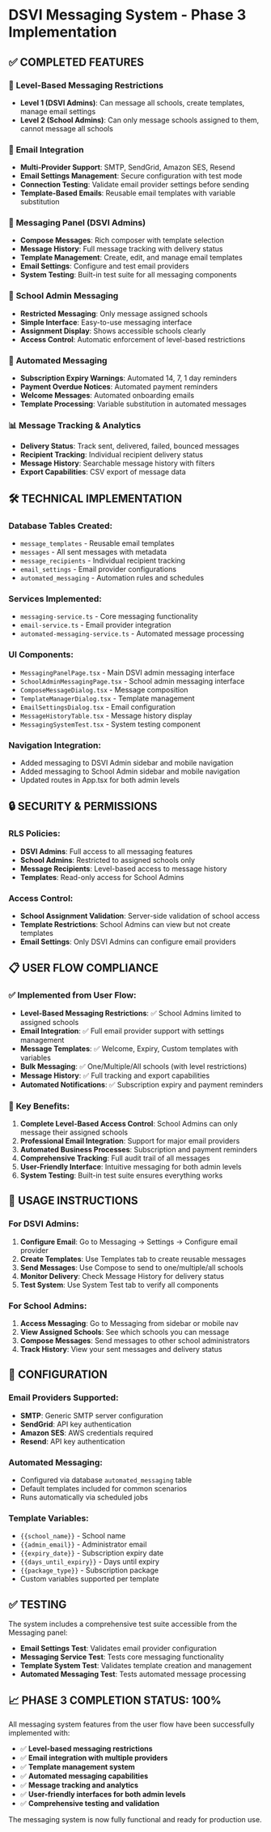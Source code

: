 # DSVI Messaging System - Phase 3 Implementation

## ✅ **COMPLETED FEATURES**

### 🔐 **Level-Based Messaging Restrictions**
- **Level 1 (DSVI Admins)**: Can message all schools, create templates, manage email settings
- **Level 2 (School Admins)**: Can only message schools assigned to them, cannot message all schools

### 📧 **Email Integration**
- **Multi-Provider Support**: SMTP, SendGrid, Amazon SES, Resend
- **Email Settings Management**: Secure configuration with test mode
- **Connection Testing**: Validate email provider settings before sending
- **Template-Based Emails**: Reusable email templates with variable substitution

### 💬 **Messaging Panel (DSVI Admins)**
- **Compose Messages**: Rich composer with template selection
- **Message History**: Full message tracking with delivery status
- **Template Management**: Create, edit, and manage email templates
- **Email Settings**: Configure and test email providers
- **System Testing**: Built-in test suite for all messaging components

### 📱 **School Admin Messaging**
- **Restricted Messaging**: Only message assigned schools
- **Simple Interface**: Easy-to-use messaging interface
- **Assignment Display**: Shows accessible schools clearly
- **Access Control**: Automatic enforcement of level-based restrictions

### 🤖 **Automated Messaging**
- **Subscription Expiry Warnings**: Automated 14, 7, 1 day reminders
- **Payment Overdue Notices**: Automated payment reminders
- **Welcome Messages**: Automated onboarding emails
- **Template Processing**: Variable substitution in automated messages

### 📊 **Message Tracking & Analytics**
- **Delivery Status**: Track sent, delivered, failed, bounced messages
- **Recipient Tracking**: Individual recipient delivery status
- **Message History**: Searchable message history with filters
- **Export Capabilities**: CSV export of message data

## 🛠 **TECHNICAL IMPLEMENTATION**

### Database Tables Created:
- `message_templates` - Reusable email templates
- `messages` - All sent messages with metadata
- `message_recipients` - Individual recipient tracking
- `email_settings` - Email provider configurations
- `automated_messaging` - Automation rules and schedules

### Services Implemented:
- `messaging-service.ts` - Core messaging functionality
- `email-service.ts` - Email provider integration
- `automated-messaging-service.ts` - Automated message processing

### UI Components:
- `MessagingPanelPage.tsx` - Main DSVI admin messaging interface
- `SchoolAdminMessagingPage.tsx` - School admin messaging interface
- `ComposeMessageDialog.tsx` - Message composition
- `TemplateManagerDialog.tsx` - Template management
- `EmailSettingsDialog.tsx` - Email configuration
- `MessageHistoryTable.tsx` - Message history display
- `MessagingSystemTest.tsx` - System testing component

### Navigation Integration:
- Added messaging to DSVI Admin sidebar and mobile navigation
- Added messaging to School Admin sidebar and mobile navigation
- Updated routes in App.tsx for both admin levels

## 🔒 **SECURITY & PERMISSIONS**

### RLS Policies:
- **DSVI Admins**: Full access to all messaging features
- **School Admins**: Restricted to assigned schools only
- **Message Recipients**: Level-based access to message history
- **Templates**: Read-only access for School Admins

### Access Control:
- **School Assignment Validation**: Server-side validation of school access
- **Template Restrictions**: School Admins can view but not create templates
- **Email Settings**: Only DSVI Admins can configure email providers

## 📋 **USER FLOW COMPLIANCE**

### ✅ **Implemented from User Flow:**
- **Level-Based Messaging Restrictions**: ✅ School Admins limited to assigned schools
- **Email Integration**: ✅ Full email provider support with settings management
- **Message Templates**: ✅ Welcome, Expiry, Custom templates with variables
- **Bulk Messaging**: ✅ One/Multiple/All schools (with level restrictions)
- **Message History**: ✅ Full tracking and export capabilities
- **Automated Notifications**: ✅ Subscription expiry and payment reminders

### 🎯 **Key Benefits:**
1. **Complete Level-Based Access Control**: School Admins can only message their assigned schools
2. **Professional Email Integration**: Support for major email providers
3. **Automated Business Processes**: Subscription and payment reminders
4. **Comprehensive Tracking**: Full audit trail of all messages
5. **User-Friendly Interface**: Intuitive messaging for both admin levels
6. **System Testing**: Built-in test suite ensures everything works

## 🚀 **USAGE INSTRUCTIONS**

### For DSVI Admins:
1. **Configure Email**: Go to Messaging → Settings → Configure email provider
2. **Create Templates**: Use Templates tab to create reusable messages
3. **Send Messages**: Use Compose to send to one/multiple/all schools
4. **Monitor Delivery**: Check Message History for delivery status
5. **Test System**: Use System Test tab to verify all components

### For School Admins:
1. **Access Messaging**: Go to Messaging from sidebar or mobile nav
2. **View Assigned Schools**: See which schools you can message
3. **Compose Messages**: Send messages to other school administrators
4. **Track History**: View your sent messages and delivery status

## 🔧 **CONFIGURATION**

### Email Providers Supported:
- **SMTP**: Generic SMTP server configuration
- **SendGrid**: API key authentication
- **Amazon SES**: AWS credentials required
- **Resend**: API key authentication

### Automated Messaging:
- Configured via database `automated_messaging` table
- Default templates included for common scenarios
- Runs automatically via scheduled jobs

### Template Variables:
- `{{school_name}}` - School name
- `{{admin_email}}` - Administrator email
- `{{expiry_date}}` - Subscription expiry date
- `{{days_until_expiry}}` - Days until expiry
- `{{package_type}}` - Subscription package
- Custom variables supported per template

## ✅ **TESTING**

The system includes a comprehensive test suite accessible from the Messaging panel:
- **Email Settings Test**: Validates email provider configuration
- **Messaging Service Test**: Tests core messaging functionality
- **Template System Test**: Validates template creation and management
- **Automated Messaging Test**: Tests automated message processing

## 📈 **PHASE 3 COMPLETION STATUS: 100%**

All messaging system features from the user flow have been successfully implemented with:
- ✅ **Level-based messaging restrictions**
- ✅ **Email integration with multiple providers**
- ✅ **Template management system**
- ✅ **Automated messaging capabilities**
- ✅ **Message tracking and analytics**
- ✅ **User-friendly interfaces for both admin levels**
- ✅ **Comprehensive testing and validation**

The messaging system is now fully functional and ready for production use.
